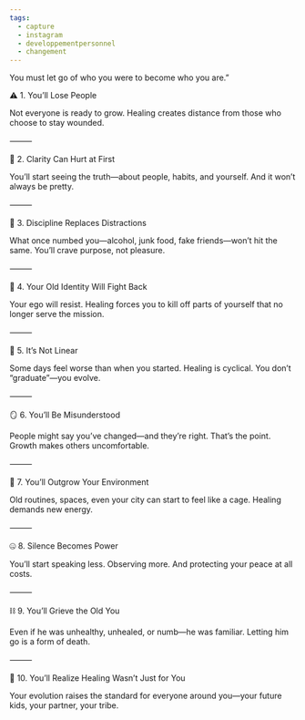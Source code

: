 ```yaml
---
tags:
  - capture
  - instagram
  - developpementpersonnel
  - changement
---
```

You must let go of who you were to become who you are.”  
  
⚠️ 1. You’ll Lose People  
  
Not everyone is ready to grow. Healing creates distance from those who choose to stay wounded.  
  
⸻  
  
🧠 2. Clarity Can Hurt at First  
  
You’ll start seeing the truth—about people, habits, and yourself. And it won’t always be pretty.  
  
⸻  
  
🥷 3. Discipline Replaces Distractions  
  
What once numbed you—alcohol, junk food, fake friends—won’t hit the same. You’ll crave purpose, not pleasure.  
  
⸻  
  
💬 4. Your Old Identity Will Fight Back  
  
Your ego will resist. Healing forces you to kill off parts of yourself that no longer serve the mission.  
  
⸻  
  
🔄 5. It’s Not Linear  
  
Some days feel worse than when you started. Healing is cyclical. You don’t “graduate”—you evolve.  
  
⸻  
  
🪞 6. You’ll Be Misunderstood  
  
People might say you’ve changed—and they’re right. That’s the point. Growth makes others uncomfortable.  
  
⸻  
  
🧱 7. You’ll Outgrow Your Environment  
  
Old routines, spaces, even your city can start to feel like a cage. Healing demands new energy.  
  
⸻  
  
🤐 8. Silence Becomes Power  
  
You’ll start speaking less. Observing more. And protecting your peace at all costs.  
  
⸻  
  
⛓️ 9. You’ll Grieve the Old You  
  
Even if he was unhealthy, unhealed, or numb—he was familiar. Letting him go is a form of death.  
  
⸻  
  
🧬 10. You’ll Realize Healing Wasn’t Just for You  
  
Your evolution raises the standard for everyone around you—your future kids, your partner, your tribe.